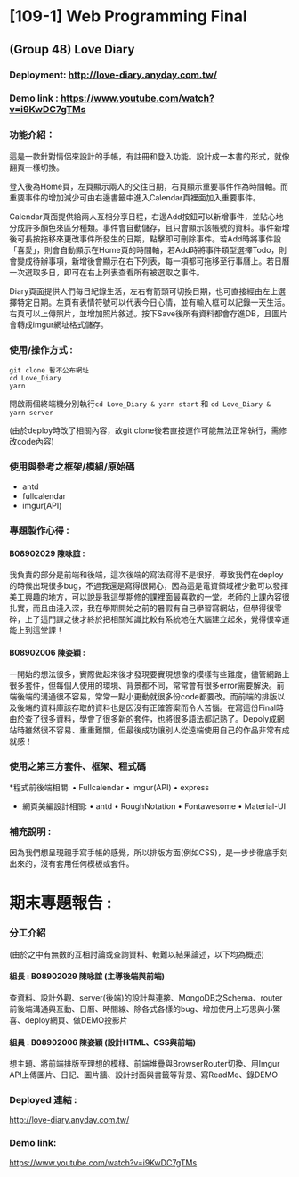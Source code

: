 # [109-1] Web Programming Final
## (Group 48) Love Diary
### Deployment: http://love-diary.anyday.com.tw/ 
### Demo link : https://www.youtube.com/watch?v=i9KwDC7gTMs

### 功能介紹：
  這是一款針對情侶來設計的手帳，有註冊和登入功能。設計成一本書的形式，就像翻頁一樣切換。
  
  登入後為Home頁，左頁顯示兩人的交往日期，右頁顯示重要事件作為時間軸。而重要事件的增加減少可由右邊書籤中進入Calendar頁裡面加入重要事件。

  Calendar頁面提供給兩人互相分享日程，右邊Add按鈕可以新增事件，並貼心地分成許多顏色來區分種類。事件會自動儲存，且只會顯示該帳號的資料。事件新增後可長按拖移來更改事件所發生的日期，點擊即可刪除事件。若Add時將事件設「喜愛」，則會自動顯示在Home頁的時間軸，若Add時將事件類型選擇Todo，則會變成待辦事項，新增後會顯示在右下列表，每一項都可拖移至行事曆上。若日曆一次選取多日，即可在右上列表查看所有被選取之事件。
  
  Diary頁面提供人們每日紀錄生活，左右有箭頭可切換日期，也可直接經由左上選擇特定日期。左頁有表情符號可以代表今日心情，並有輸入框可以記錄一天生活。右頁可以上傳照片，並增加照片敘述。按下Save後所有資料都會存進DB，且圖片會轉成imgur網址格式儲存。

### 使用/操作方式 : 
``` 
git clone 暫不公布網址
cd Love_Diary
yarn
```
開啟兩個終端機分別執行`cd Love_Diary & yarn start` 和 `cd Love_Diary & yarn server`

(由於deploy時改了相關內容，故git clone後若直接運作可能無法正常執行，需修改code內容)

### 使用與參考之框架/模組/原始碼
* antd
* fullcalendar
* imgur(API)

### 專題製作心得 : 

#### B08902029 陳咏誼 :
  我負責的部分是前端和後端，這次後端的寫法寫得不是很好，導致我們在deploy的時候出現很多bug，不過我還是寫得很開心，因為這是電資領域裡少數可以發揮美工興趣的地方，可以說是我這學期修的課裡面最喜歡的一堂。老師的上課內容很扎實，而且由淺入深，我在學期開始之前的暑假有自己學習寫網站，但學得很零碎，上了這門課之後才終於把相關知識比較有系統地在大腦建立起來，覺得很幸運能上到這堂課！
  
#### B08902006 陳姿穎 :
  一開始的想法很多，實際做起來後才發現要實現想像的模樣有些難度，儘管網路上很多套件，但每個人使用的環境、背景都不同，常常會有很多error需要解決。前端後端的溝通很不容易，常常一點小更動就很多份code都要改。而前端的排版以及後端的資料庫該存取的資料也是因沒有正確答案而令人苦惱。在寫這份Final時由於查了很多資料，學會了很多新的套件，也將很多語法都記熟了。Depoly成網站時雖然很不容易、重重難關，但最後成功讓別人從遠端使用自己的作品非常有成就感！
  
  
### 使用之第三方套件、框架、程式碼
*程式前後端相關:
• Fullcalendar
• imgur(API)
• express

* 網頁美編設計相關:
• antd
• RoughNotation
• Fontawesome
• Material-UI

### 補充說明 : 
 因為我們想呈現親手寫手帳的感覺，所以排版方面(例如CSS)，是一步步徹底手刻出來的，沒有套用任何模板或套件。

# 期末專題報告 : 

### 分工介紹
(由於之中有無數的互相討論或查詢資料、較難以結果論述，以下均為概述)

#### 組長 : B08902029 陳咏誼 (主導後端與前端)
查資料、設計外觀、server(後端)的設計與連接、MongoDB之Schema、router前後端溝通與互動、日曆、時間線、除各式各樣的bug、增加使用上巧思與小驚喜、deploy網頁、做DEMO投影片

#### 組員 : B08902006 陳姿穎 (設計HTML、CSS與前端)
想主題、將前端排版至理想的模樣、前端堆疊與BrowserRouter切換、用Imgur API上傳圖片、日記、圖片牆、設計封面與書籤等背景、寫ReadMe、錄DEMO

### Deployed 連結 :
http://love-diary.anyday.com.tw/ 

### Demo link:
https://www.youtube.com/watch?v=i9KwDC7gTMs 
